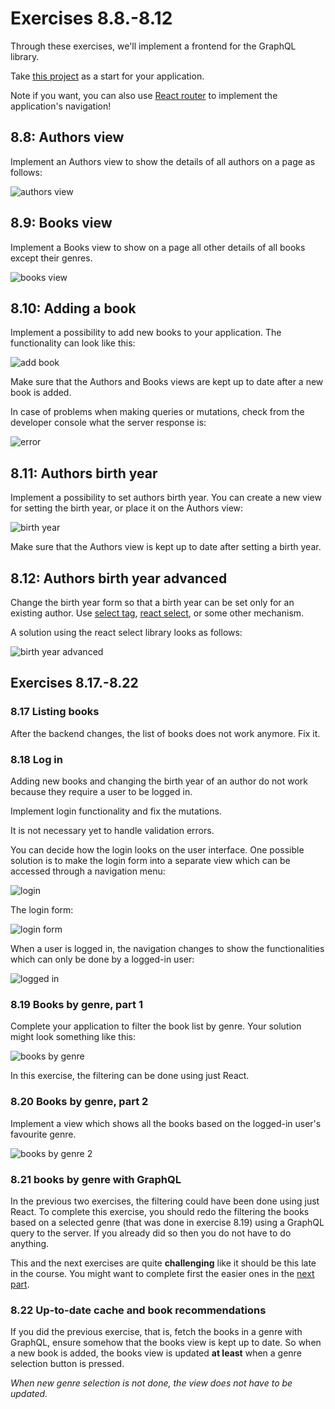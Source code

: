 # Exercises 8.8.-8.12

Through these exercises, we'll implement a frontend for the GraphQL library.

Take [this project](https://github.com/fullstack-hy2020/library-frontend) as a start for your application.

Note if you want, you can also use [React router](https://fullstackopen.com/en/part7/react_router) to implement the application's navigation!

## 8.8: Authors view

Implement an Authors view to show the details of all authors on a page as follows:

![authors view](./assets/16.png)

## 8.9: Books view

Implement a Books view to show on a page all other details of all books except their genres.

![books view](./assets/17.png)

## 8.10: Adding a book

Implement a possibility to add new books to your application. The functionality can look like this:

![add book](./assets/18.png)

Make sure that the Authors and Books views are kept up to date after a new book is added.

In case of problems when making queries or mutations, check from the developer console what the server response is:

![error](./assets/42ea.png)

## 8.11: Authors birth year

Implement a possibility to set authors birth year. You can create a new view for setting the birth year, or place it on the Authors view:

![birth year](./assets/20.png)

Make sure that the Authors view is kept up to date after setting a birth year.

## 8.12: Authors birth year advanced

Change the birth year form so that a birth year can be set only for an existing author. Use [select tag](https://react.dev/reference/react-dom/components/select), [react select](https://github.com/JedWatson/react-select), or some other mechanism.

A solution using the react select library looks as follows:

![birth year advanced](./assets/21.png)

## Exercises 8.17.-8.22

### 8.17 Listing books

After the backend changes, the list of books does not work anymore. Fix it.

### 8.18 Log in

Adding new books and changing the birth year of an author do not work because they require a user to be logged in.

Implement login functionality and fix the mutations.

It is not necessary yet to handle validation errors.

You can decide how the login looks on the user interface. One possible solution is to make the login form into a separate view which can be accessed through a navigation menu:

![login](./assets/26.png)

The login form:

![login form](./assets/27.png)

When a user is logged in, the navigation changes to show the functionalities which can only be done by a logged-in user:

![logged in](./assets/28.png)

### 8.19 Books by genre, part 1

Complete your application to filter the book list by genre. Your solution might look something like this:

![books by genre](./assets/30.png)

In this exercise, the filtering can be done using just React.

### 8.20 Books by genre, part 2

Implement a view which shows all the books based on the logged-in user's favourite genre.

![books by genre 2](./assets/29.png)

### 8.21 books by genre with GraphQL

In the previous two exercises, the filtering could have been done using just React. To complete this exercise, you should redo the filtering the books based on a selected genre (that was done in exercise 8.19) using a GraphQL query to the server. If you already did so then you do not have to do anything.

This and the next exercises are quite **challenging** like it should be this late in the course. You might want to complete first the easier ones in the [next part](https://fullstackopen.com/en/part8/fragments_and_subscriptions).

### 8.22 Up-to-date cache and book recommendations

If you did the previous exercise, that is, fetch the books in a genre with GraphQL, ensure somehow that the books view is kept up to date. So when a new book is added, the books view is updated **at least** when a genre selection button is pressed.

_When new genre selection is not done, the view does not have to be updated._
